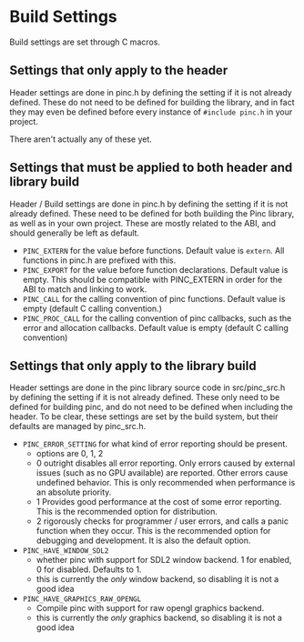 # Build Settings

Build settings are set through C macros.

## Settings that only apply to the header
Header settings are done in pinc.h by defining the setting if it is not already defined. These do not need to be defined for building the library, and in fact they may even be defined before every instance of `#include pinc.h` in your project.

There aren't actually any of these yet.

## Settings that must be applied to both header and library build
Header / Build settings are done in pinc.h by defining the setting if it is not already defined. These need to be defined for both building the Pinc library, as well as in your own project. These are mostly related to the ABI, and should generally be left as default.

- `PINC_EXTERN` for the value before functions. Default value is `extern`. All functions in pinc.h are prefixed with this.
- `PINC_EXPORT` for the value before function declarations. Default value is empty. This should be compatible with PINC_EXTERN in order for the ABI to match and linking to work.
- `PINC_CALL` for the calling convention of pinc functions. Default value is empty (default C calling convention.)
- `PINC_PROC_CALL` for the calling convention of pinc callbacks, such as the error and allocation callbacks. Default value is empty (default C calling convention)

## Settings that only apply to the library build
Header settings are done in the pinc library source code in src/pinc_src.h by defining the setting if it is not already defined. These only need to be defined for building pinc, and do not need to be defined when including the header. To be clear, these settings are set by the build system, but their defaults are managed by pinc_src.h.

- `PINC_ERROR_SETTING` for what kind of error reporting should be present.
    - options are 0, 1, 2
    - 0 outright disables all error reporting. Only errors caused by external issues (such as no GPU available) are reported. Other errors cause undefined behavior. This is only recommended when performance is an absolute priority.
    - 1 Provides good performance at the cost of some error reporting. This is the recommended option for distribution.
    - 2 rigorously checks for programmer / user errors, and calls a panic function when they occur. This is the recommended option for debugging and development. It is also the default option.
- `PINC_HAVE_WINDOW_SDL2`
    - whether pinc with support for SDL2 window backend. 1 for enabled, 0 for disabled. Defaults to 1.
    - this is currently the *only* window backend, so disabling it is not a good idea
- `PINC_HAVE_GRAPHICS_RAW_OPENGL`
    - Compile pinc with support for raw opengl graphics backend.
    - this is currently the *only* graphics backend, so disabling it is not a good idea
